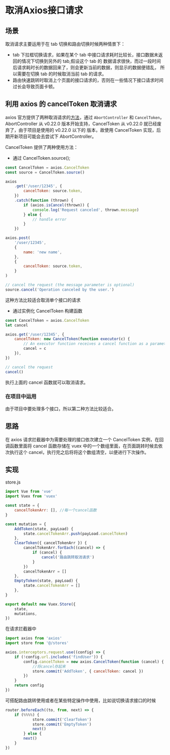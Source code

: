 
# 取消Axios接口请求
## 场景

取消请求主要运用于在 tab 切换和路由切换时候两种情景下：

-   tab 下拉框切换请求，如果在某个 tab 中接口请求耗时比较长，接口数据未返回的情况下切换到另外的 tab,假设这个 tab 的
    数据请求很快，而过一段时间后请求耗时长的数据回来了，则会更新当前的数据，则显示的数据便错乱，
    所以需要在切换 tab 的时候取消当前 tab 的请求。
-   路由快速跳转时取消上个页面的接口请求的，否则在一些情况下接口请求时间过长会导致页面卡顿。

## 利用 axios 的 cancelToken 取消请求

axios 官方提供了两种取消请求的[方法](https://github.com/axios/axios#cancellation)，通过 `AbortController` 和 `CancelToken`，AbortController 从 v0.22.0 版本开始支持，CancelToken 从 v0.22.0 就已经废弃了，由于项目是使用的 v0.22.0 以下的 版本，故使用 CancelToken 实现，后期开新项目可能会去尝试下 AbortController。

CancelToken 提供了两种使用方法：

-   通过 CancelToken.source();

```js
const CancelToken = axios.CancelToken
const source = CancelToken.source()

axios
    .get('/user/12345', {
        cancelToken: source.token,
    })
    .catch(function (thrown) {
        if (axios.isCancel(thrown)) {
            console.log('Request canceled', thrown.message)
        } else {
            // handle error
        }
    })

axios.post(
    '/user/12345',
    {
        name: 'new name',
    },
    {
        cancelToken: source.token,
    }
)

// cancel the request (the message parameter is optional)
source.cancel('Operation canceled by the user.')
```

这种方法比较适合取消单个接口的请求

-   通过实例化 CancelToken 构建函数

```js
const CancelToken = axios.CancelToken
let cancel

axios.get('/user/12345', {
    cancelToken: new CancelToken(function executor(c) {
        // An executor function receives a cancel function as a parameter
        cancel = c
    }),
})

// cancel the request
cancel()
```

执行上面的 cancel 函数就可以取消请求。

### 在项目中运用

由于项目中要处理多个接口，所以第二种方法比较适合。

## 思路

在 axios 请求拦截器中为需要处理的接口依次建立一个 CancelToken 实例，在回调函数里面将 cancel 函数存储在 vuex 中的一个数组里面，在页面跳转时候去依次执行这个 cancel，执行完之后将将这个数组清空，以便进行下次操作。

## 实现

store.js

```js
import Vue from 'vue'
import Vuex from 'vuex'

const state = {
    cancelTokenArr: [], //每一个cancel函数
}

const mutation = {
    AddToken(state, payLoad) {
        state.cancelTokenArr.push(payLoad.cancelToken)
    },
    ClearToken({ cancelTokenArr }) {
        cancelTokenArr.forEach((cancel) => {
            if (cancel) {
                cancel('路由跳转取消请求')
            }
        })
        cancelTokenArr = []
    },
    EmptyToken(state, payLoad) {
        state.cancelTokenArr = []
    },
}

export default new Vuex.Store({
    state,
    mutations,
})
```

在请求拦截器中

```js
import axios from 'axios'
import store from '@/stores'

axios.interceptors.request.use((config) => {
    if (!config.url.includes('findUser')) {
        config.cancelToken = new axios.CancelToken(function (cancel) {
            //将cancel存起来
            store.commit('AddToken', { cancelToken: cancel })
        })
    }
    return config
})
```

可搭配路由跳转使用或者在某些特定操作中使用，比如说切换请求接口的时候

```js
router.beforeEach((to, from, next) => {
    if (%%%%) {
            store.commit('ClearToken')
            store.commit('EmptyToken')
            next()
        } else {
        next()
    }
})
```
